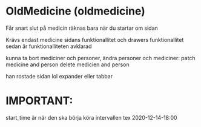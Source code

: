 # OldMedicine (oldmedicine)

Får snart slut på medicin räknas bara när du startar om sidan

Krävs endast medicine sidans funktionallitet och drawers funktionallitet sedan är funktionalliteten avklarad


kunna ta bort mediciner och personer, ändra personer och mediciner:
patch medicine and person
delete medicien and person


han rostade sidan lol
expander
eller
tabbar


# IMPORTANT:
start_time är när den ska börja köra intervallen tex 2020-12-14-18:00
